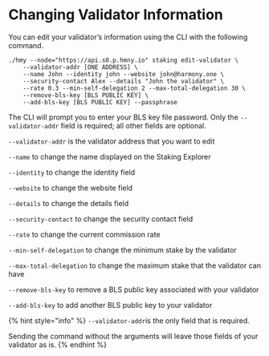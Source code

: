 # Changing Validator Information

You can edit your validator’s information using the CLI with the following command.

```text
./hmy --node="https://api.s0.p.hmny.io" staking edit-validator \
    --validator-addr [ONE ADDRESS] \
    --name John --identity john --website john@harmony.one \
    --security-contact Alex --details "John the validator" \
    --rate 0.3 --min-self-delegation 2 --max-total-delegation 30 \
    --remove-bls-key [BLS PUBLIC KEY] \
    --add-bls-key [BLS PUBLIC KEY] --passphrase
```

The CLI will prompt you to enter your BLS key file password. Only the `--validator-addr` field is required; all other fields are optional.

`--validator-addr` is the validator address that you want to edit

`--name` to change the name displayed on the Staking Explorer

`--identity` to change the identity field

`--website` to change the website field

`--details` to change the details field

`--security-contact` to change the security contact field

`--rate` to change the current commission rate

`--min-self-delegation` to change the minimum stake by the validator

`--max-total-delegation` to change the maximum stake that the validator can have

`--remove-bls-key` to remove a BLS public key associated with your validator

`--add-bls-key` to add another BLS public key to your validator 

{% hint style="info" %}
`--validator-addr`is the only field that is required.

Sending the command without the arguments will leave those fields of your validator as is.
{% endhint %}



